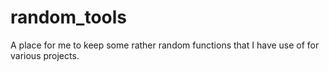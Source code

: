 random_tools
============

A place for me to keep some rather random functions that I have use of for various projects.